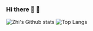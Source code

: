 ### Hi there 👋 :robot:

<!--
**yzrobot/yzrobot** is a ✨ _special_ ✨ repository because its `README.md` (this file) appears on your GitHub profile.

Here are some ideas to get you started:

- 🔭 I’m currently working on ...
- 🌱 I’m currently learning ...
- 👯 I’m looking to collaborate on ...
- 🤔 I’m looking for help with ...
- 💬 Ask me about ...
- 📫 How to reach me: ...
- 😄 Pronouns: ...
- ⚡ Fun fact: ...
-->

![Zhi's Github stats](https://awesome-github-stats.azurewebsites.net/user-stats/yzrobot?cardType=level)
![Top Langs](https://github-readme-stats.vercel.app/api/top-langs/?username=yzrobot&langs_count=3&role=OWNER)
